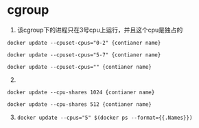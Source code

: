 # cgroup

1. 该cgroup下的进程只在3号cpu上运行，并且这个cpu是独占的
  ```
  docker update --cpuset-cpus="0-2" {contianer name}
  
  docker update --cpuset-cpus="5-7" {contianer name}
  
  docker update --cpuset-cpus="" {contianer name}
  ```

2. 
  ```
  docker update --cpu-shares 1024 {contianer name}

  docker update --cpu-shares 512 {contianer name}
  ```
  
3. 
   ```
   docker update --cpus="5" $(docker ps --format={{.Names}}) 
   ```
